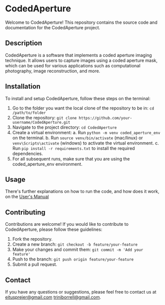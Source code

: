 # CodedAperture

Welcome to CodedAperture! This repository contains the source code and documentation for the CodedAperture project.

## Description

CodedAperture is a software that implements a coded aperture imaging technique. It allows users to capture images using a coded aperture mask, which can be used for various applications such as computational photography, image reconstruction, and more.

## Installation

To install and setup CodedAperture, follow these steps on the terminal:

1. Go to the folder you want the local clone of the repository to be in: `cd /path/to/folder`
2. Clone the repository: `git clone https://github.com/your-username/CodedAperture.git`
3. Navigate to the project directory: `cd CodedAperture`
4. Create a virtual environment:
    a. Run `python -m venv coded_aperture_env` on the terminal.
    b. Run `source venv/bin/activate` (mac/linux) or `venv\Scripts\activate` (windows) to activate the virtual environment.
    c. Run `pip install -r requirements.txt` to install the required dependencies.
5. For all subsequent runs, make sure that you are using the coded_aperture_env environment.

## Usage

There's further explanations on how to run the code, and how does it work, on the [User's Manual](https://www.overleaf.com/project/654cec3e02cb9274ab630120)

## Contributing

Contributions are welcome! If you would like to contribute to CodedAperture, please follow these guidelines:

1. Fork the repository.
2. Create a new branch: `git checkout -b feature/your-feature`
3. Make your changes and commit them: `git commit -m 'Add your feature'`
4. Push to the branch: `git push origin feature/your-feature`
5. Submit a pull request.


## Contact

If you have any questions or suggestions, please feel free to contact us at [eitusprejer@gmail.com](mailto:eitusprejer@gmail.com) [triniborrell@gmail.com](mailto:triniborrell@gmail.com).

